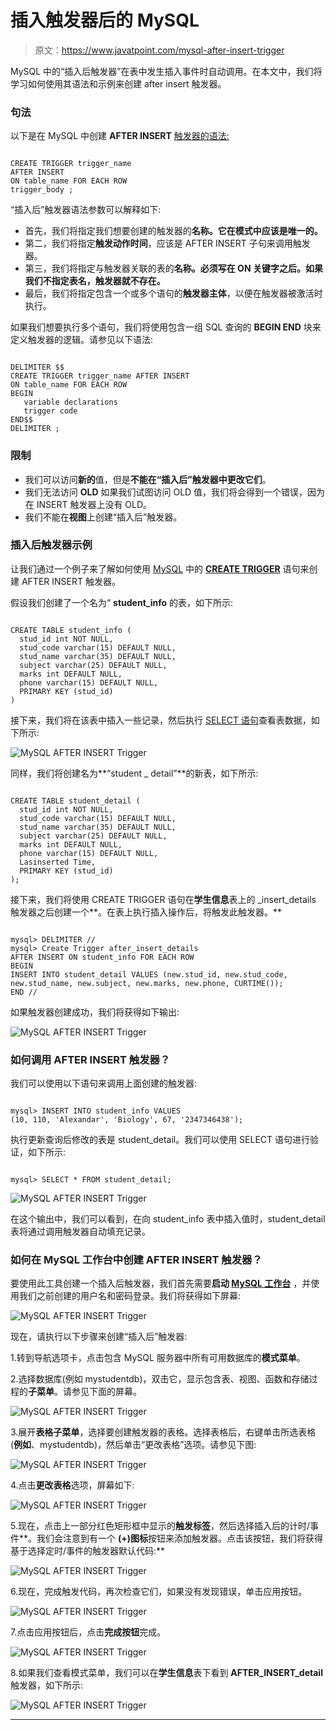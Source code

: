 # 插入触发器后的 MySQL

> 原文：<https://www.javatpoint.com/mysql-after-insert-trigger>

MySQL 中的“插入后触发器”在表中发生插入事件时自动调用。在本文中，我们将学习如何使用其语法和示例来创建 after insert 触发器。

### 句法

以下是在 MySQL 中创建 **AFTER INSERT** [触发器的语法:](mysql-trigger)

```

CREATE TRIGGER trigger_name 
AFTER INSERT
ON table_name FOR EACH ROW
trigger_body ;

```

“插入后”触发器语法参数可以解释如下:

*   首先，我们将指定我们想要创建的触发器的**名称。它在模式中应该是唯一的。**
*   第二，我们将指定**触发动作时间**，应该是 AFTER INSERT 子句来调用触发器。
*   第三，我们将指定与触发器关联的表的**名称。必须写在 ON 关键字之后。如果我们不指定表名，触发器就不存在。**
*   最后，我们将指定包含一个或多个语句的**触发器主体**，以便在触发器被激活时执行。

如果我们想要执行多个语句，我们将使用包含一组 SQL 查询的 **BEGIN END** 块来定义触发器的逻辑。请参见以下语法:

```

DELIMITER $$ 
CREATE TRIGGER trigger_name AFTER INSERT
ON table_name FOR EACH ROW
BEGIN
   variable declarations
   trigger code
END$$
DELIMITER ;

```

### 限制

*   我们可以访问**新的**值，但是**不能在“插入后”触发器中更改它们**。
*   我们无法访问 **OLD** 如果我们试图访问 OLD 值，我们将会得到一个错误，因为在 INSERT 触发器上没有 OLD。
*   我们不能在**视图**上创建“插入后”触发器。

### 插入后触发器示例

让我们通过一个例子来了解如何使用 [MySQL](https://www.javatpoint.com/mysql-tutorial) 中的 **[CREATE TRIGGER](mysql-create-trigger)** 语句来创建 AFTER INSERT 触发器。

假设我们创建了一个名为“ **student_info** 的表，如下所示:

```

CREATE TABLE student_info (
  stud_id int NOT NULL,
  stud_code varchar(15) DEFAULT NULL,
  stud_name varchar(35) DEFAULT NULL,
  subject varchar(25) DEFAULT NULL,
  marks int DEFAULT NULL,
  phone varchar(15) DEFAULT NULL,
  PRIMARY KEY (stud_id)
)

```

接下来，我们将在该表中插入一些记录，然后执行 [SELECT 语句](https://www.javatpoint.com/mysql-select)查看表数据，如下所示:

![MySQL AFTER INSERT Trigger](img/f50ecddb7d48774b8c959688ff0a6ab5.png)

同样，我们将创建名为**“student _ detail”**的新表，如下所示:

```

CREATE TABLE student_detail (
  stud_id int NOT NULL,
  stud_code varchar(15) DEFAULT NULL,
  stud_name varchar(35) DEFAULT NULL,
  subject varchar(25) DEFAULT NULL,
  marks int DEFAULT NULL,
  phone varchar(15) DEFAULT NULL,
  Lasinserted Time,
  PRIMARY KEY (stud_id)
);

```

接下来，我们将使用 CREATE TRIGGER 语句在**学生信息**表上的 _insert_details 触发器之后创建一个**。在表上执行插入操作后，将触发此触发器。**

```

mysql> DELIMITER //
mysql> Create Trigger after_insert_details
AFTER INSERT ON student_info FOR EACH ROW
BEGIN
INSERT INTO student_detail VALUES (new.stud_id, new.stud_code, 
new.stud_name, new.subject, new.marks, new.phone, CURTIME());
END //

```

如果触发器创建成功，我们将获得如下输出:

![MySQL AFTER INSERT Trigger](img/f01a2ab6a07beced0398ba5190fcac43.png)

### 如何调用 AFTER INSERT 触发器？

我们可以使用以下语句来调用上面创建的触发器:

```

mysql> INSERT INTO student_info VALUES 
(10, 110, 'Alexandar', 'Biology', 67, '2347346438');

```

执行更新查询后修改的表是 student_detail。我们可以使用 SELECT 语句进行验证，如下所示:

```

mysql> SELECT * FROM student_detail;

```

![MySQL AFTER INSERT Trigger](img/15a9438b83989369fe5b1cfa68a1fdd9.png)

在这个输出中，我们可以看到，在向 student_info 表中插入值时，student_detail 表将通过调用触发器自动填充记录。

### 如何在 MySQL 工作台中创建 AFTER INSERT 触发器？

要使用此工具创建一个插入后触发器，我们首先需要**启动 [MySQL 工作台](https://www.javatpoint.com/mysql-workbench)** ，并使用我们之前创建的用户名和密码登录。我们将获得如下屏幕:

![MySQL AFTER INSERT Trigger](img/e5215a96e8db62c20adb66154ad43a20.png)

现在，请执行以下步骤来创建“插入后”触发器:

1.转到导航选项卡，点击包含 MySQL 服务器中所有可用数据库的**模式菜单**。

2.选择数据库(例如 mystudentdb)，双击它，显示包含表、视图、函数和存储过程的**子菜单**。请参见下面的屏幕。

![MySQL AFTER INSERT Trigger](img/f625f7e61ad274d7c7f4c6c896a99db6.png)

3.展开**表格子菜单**，选择要创建触发器的表格。选择表格后，右键单击所选表格(**例如**、mystudentdb)，然后单击“更改表格”选项。请参见下图:

![MySQL AFTER INSERT Trigger](img/b6e52a7c3d9c7805e9aa3e7197e36994.png)

4.点击**更改表格**选项，屏幕如下:

![MySQL AFTER INSERT Trigger](img/665b144b2d92faf798de9cafd5aa5afc.png)

5.现在，点击上一部分红色矩形框中显示的**触发标签**，然后选择插入后的计时/事件**。我们会注意到有一个 **(+)图标**按钮来添加触发器。点击该按钮，我们将获得基于选择定时/事件的触发器默认代码:**

![MySQL AFTER INSERT Trigger](img/30d8f61dd378d10d158237ece727a585.png)

6.现在，完成触发代码，再次检查它们，如果没有发现错误，单击应用按钮。

![MySQL AFTER INSERT Trigger](img/8cc3533a97e7fb432dfb51822957fd09.png)

7.点击应用按钮后，点击**完成按钮**完成。

![MySQL AFTER INSERT Trigger](img/9c5fb49942fa97a5216d9dcadc2639a1.png)

8.如果我们查看模式菜单，我们可以在**学生信息**表下看到 **AFTER_INSERT_detail** 触发器，如下所示:

![MySQL AFTER INSERT Trigger](img/b179faa2b8a797fc834123da43a8420b.png)

* * *